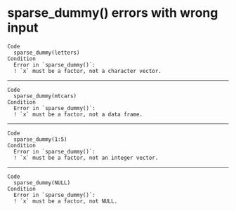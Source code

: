 # sparse_dummy() errors with wrong input

    Code
      sparse_dummy(letters)
    Condition
      Error in `sparse_dummy()`:
      ! `x` must be a factor, not a character vector.

---

    Code
      sparse_dummy(mtcars)
    Condition
      Error in `sparse_dummy()`:
      ! `x` must be a factor, not a data frame.

---

    Code
      sparse_dummy(1:5)
    Condition
      Error in `sparse_dummy()`:
      ! `x` must be a factor, not an integer vector.

---

    Code
      sparse_dummy(NULL)
    Condition
      Error in `sparse_dummy()`:
      ! `x` must be a factor, not NULL.

